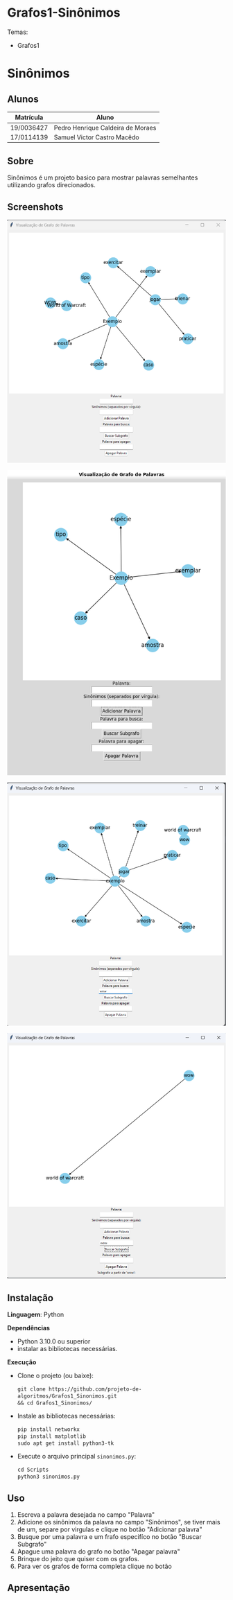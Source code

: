 # Grafos1-Sinônimos

Temas:
 - Grafos1 

# Sinônimos


## Alunos
|Matrícula | Aluno |
| -- | -- |
| 19/0036427  |  Pedro Henrique Caldeira de Moraes |
| 17/0114139  |  Samuel Victor Castro Macêdo |

## Sobre 
Sinônimos é um projeto basico para mostrar palavras semelhantes utilizando grafos direcionados. 

## Screenshots
![image](imagens/Captura%20de%20tela%202023-09-25%20200912.png)

![image](imagens/image.png)

![image](imagens/buscar2.png)

![image](imagens/Resultadobusca.png)




## Instalação 
**Linguagem**: Python<br>

**Dependências**
- Python 3.10.0 ou superior
- instalar as bibliotecas necessárias.
  
**Execução**
- Clone o projeto (ou baixe):
  
  ```shell
  git clone https://github.com/projeto-de-algoritmos/Grafos1_Sinonimos.git 
  && cd Grafos1_Sinonimos/
  ```
- Instale as bibliotecas necessárias:
    ``` 
    pip install networkx
    pip install matplotlib 
    sudo apt get install python3-tk
    ```
 
 - Execute o arquivo principal ```sinonimos.py```:
  
    ```shell
    cd Scripts
    python3 sinonimos.py 
    ```


## Uso 
1. Escreva a palavra desejada no campo "Palavra" 
2. Adicione os sinônimos da palavra no campo "Sinônimos", se tiver mais de um, separe por virgulas e clique no botão "Adicionar palavra"
3. Busque por uma palavra e um frafo especifíco no botão "Buscar Subgrafo"
4. Apague uma palavra do grafo no botão "Apagar palavra"
5. Brinque do jeito que quiser com os grafos.
6. Para ver os grafos de forma completa clique no botão 

## Apresentação


